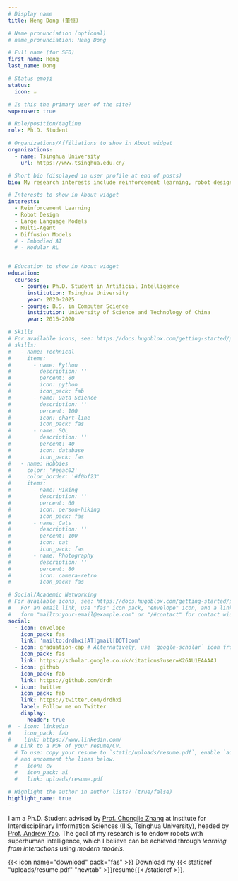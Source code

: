```yaml
---
# Display name
title: Heng Dong (董恒)

# Name pronunciation (optional)
# name_pronunciation: Heng Dong

# Full name (for SEO)
first_name: Heng
last_name: Dong

# Status emoji
status:
  icon: ☕️

# Is this the primary user of the site?
superuser: true

# Role/position/tagline
role: Ph.D. Student 

# Organizations/Affiliations to show in About widget
organizations:
  - name: Tsinghua University
    url: https://www.tsinghua.edu.cn/

# Short bio (displayed in user profile at end of posts)
bio: My research interests include reinforcement learning, robot design, embodied AI and multi-agent.

# Interests to show in About widget
interests:
  - Reinforcement Learning
  - Robot Design
  - Large Language Models
  - Multi-Agent
  - Diffusion Models
  # - Embodied AI
  # - Modular RL


# Education to show in About widget
education:
  courses:
    - course: Ph.D. Student in Artificial Intelligence
      institution: Tsinghua University
      year: 2020-2025
    - course: B.S. in Computer Science
      institution: University of Science and Technology of China
      year: 2016-2020

# Skills
# For available icons, see: https://docs.hugoblox.com/getting-started/page-builder/#icons
# skills:
#   - name: Technical
#     items:
#       - name: Python
#         description: ''
#         percent: 80
#         icon: python
#         icon_pack: fab
#       - name: Data Science
#         description: ''
#         percent: 100
#         icon: chart-line
#         icon_pack: fas
#       - name: SQL
#         description: ''
#         percent: 40
#         icon: database
#         icon_pack: fas
#   - name: Hobbies
#     color: '#eeac02'
#     color_border: '#f0bf23'
#     items:
#       - name: Hiking
#         description: ''
#         percent: 60
#         icon: person-hiking
#         icon_pack: fas
#       - name: Cats
#         description: ''
#         percent: 100
#         icon: cat
#         icon_pack: fas
#       - name: Photography
#         description: ''
#         percent: 80
#         icon: camera-retro
#         icon_pack: fas

# Social/Academic Networking
# For available icons, see: https://docs.hugoblox.com/getting-started/page-builder/#icons
#   For an email link, use "fas" icon pack, "envelope" icon, and a link in the
#   form "mailto:your-email@example.com" or "/#contact" for contact widget.
social:
  - icon: envelope
    icon_pack: fas
    link: 'mailto:drdhxi[AT]gmail[DOT]com'
  - icon: graduation-cap # Alternatively, use `google-scholar` icon from `ai` icon pack
    icon_pack: fas
    link: https://scholar.google.co.uk/citations?user=K26AU1EAAAAJ
  - icon: github
    icon_pack: fab
    link: https://github.com/drdh
  - icon: twitter
    icon_pack: fab
    link: https://twitter.com/drdhxi
    label: Follow me on Twitter
    display:
      header: true
#  - icon: linkedin
#    icon_pack: fab
#    link: https://www.linkedin.com/
  # Link to a PDF of your resume/CV.
  # To use: copy your resume to `static/uploads/resume.pdf`, enable `ai` icons in `params.yaml`,
  # and uncomment the lines below.
  # - icon: cv
  #   icon_pack: ai
  #   link: uploads/resume.pdf

# Highlight the author in author lists? (true/false)
highlight_name: true
---
```


I am a Ph.D. Student advised by [Prof. Chongjie Zhang](http://people.iiis.tsinghua.edu.cn/~zhang/) at Institute for Interdisciplinary Information Sciences (IIIS, Tsinghua University), headed by [Prof. Andrew Yao](https://iiis.tsinghua.edu.cn/yao/). The goal of my research is to endow robots with superhuman intelligence, which I believe can be achieved through *learning from interactions* using *modern models*.

[//]: # (&#40;{{< icon name="download" pack="fas" >}} Download my {{< staticref "uploads/demo_resume.pdf" "newtab" >}}resumé{{< /staticref >}}.&#41;)

{{< icon name="download" pack="fas" >}} Download my {{< staticref "uploads/resume.pdf" "newtab" >}}resumé{{< /staticref >}}.